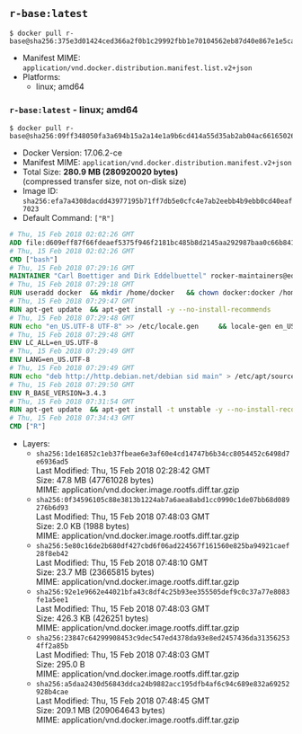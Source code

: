 ## `r-base:latest`

```console
$ docker pull r-base@sha256:375e3d01424ced366a2f0b1c29992fbb1e70104562eb87d40e867e1e5ca1ddda
```

-	Manifest MIME: `application/vnd.docker.distribution.manifest.list.v2+json`
-	Platforms:
	-	linux; amd64

### `r-base:latest` - linux; amd64

```console
$ docker pull r-base@sha256:09ff348050fa3a694b15a2a14e1a9b6cd414a55d35ab2ab04ac6616502665daf
```

-	Docker Version: 17.06.2-ce
-	Manifest MIME: `application/vnd.docker.distribution.manifest.v2+json`
-	Total Size: **280.9 MB (280920020 bytes)**  
	(compressed transfer size, not on-disk size)
-	Image ID: `sha256:efa7a4308dacdd43977195b71ff7db5e0cfc4e7ab2eebb4b9ebb0cd40eaf7023`
-	Default Command: `["R"]`

```dockerfile
# Thu, 15 Feb 2018 02:02:26 GMT
ADD file:d609eff87f66fdeaef5375f946f2181bc485b8d2145aa292987baa0c66b841c5 in / 
# Thu, 15 Feb 2018 02:02:26 GMT
CMD ["bash"]
# Thu, 15 Feb 2018 07:29:16 GMT
MAINTAINER "Carl Boettiger and Dirk Eddelbuettel" rocker-maintainers@eddelbuettel.com
# Thu, 15 Feb 2018 07:29:18 GMT
RUN useradd docker 	&& mkdir /home/docker 	&& chown docker:docker /home/docker 	&& addgroup docker staff
# Thu, 15 Feb 2018 07:29:47 GMT
RUN apt-get update 	&& apt-get install -y --no-install-recommends 		ed 		less 		locales 		vim-tiny 		wget 		ca-certificates 		fonts-texgyre 	&& rm -rf /var/lib/apt/lists/*
# Thu, 15 Feb 2018 07:29:48 GMT
RUN echo "en_US.UTF-8 UTF-8" >> /etc/locale.gen 	&& locale-gen en_US.utf8 	&& /usr/sbin/update-locale LANG=en_US.UTF-8
# Thu, 15 Feb 2018 07:29:48 GMT
ENV LC_ALL=en_US.UTF-8
# Thu, 15 Feb 2018 07:29:49 GMT
ENV LANG=en_US.UTF-8
# Thu, 15 Feb 2018 07:29:49 GMT
RUN echo "deb http://http.debian.net/debian sid main" > /etc/apt/sources.list.d/debian-unstable.list 	&& echo 'APT::Default-Release "testing";' > /etc/apt/apt.conf.d/default
# Thu, 15 Feb 2018 07:29:50 GMT
ENV R_BASE_VERSION=3.4.3
# Thu, 15 Feb 2018 07:31:54 GMT
RUN apt-get update 	&& apt-get install -t unstable -y --no-install-recommends 		littler                 r-cran-littler 		r-base=${R_BASE_VERSION}* 		r-base-dev=${R_BASE_VERSION}* 		r-recommended=${R_BASE_VERSION}*         && echo 'options(repos = c(CRAN = "https://cran.rstudio.com/"), download.file.method = "libcurl")' >> /etc/R/Rprofile.site         && echo 'source("/etc/R/Rprofile.site")' >> /etc/littler.r 	&& ln -s /usr/share/doc/littler/examples/install.r /usr/local/bin/install.r 	&& ln -s /usr/share/doc/littler/examples/install2.r /usr/local/bin/install2.r 	&& ln -s /usr/share/doc/littler/examples/installGithub.r /usr/local/bin/installGithub.r 	&& ln -s /usr/share/doc/littler/examples/testInstalled.r /usr/local/bin/testInstalled.r 	&& install.r docopt 	&& rm -rf /tmp/downloaded_packages/ /tmp/*.rds 	&& rm -rf /var/lib/apt/lists/*
# Thu, 15 Feb 2018 07:34:43 GMT
CMD ["R"]
```

-	Layers:
	-	`sha256:1de16852c1eb37fbeae6e3af60e4cd14747b6b34cc8054452c6498d7e6936ad5`  
		Last Modified: Thu, 15 Feb 2018 02:28:42 GMT  
		Size: 47.8 MB (47761028 bytes)  
		MIME: application/vnd.docker.image.rootfs.diff.tar.gzip
	-	`sha256:0f34596105c88e3813b1224ab7a6aea8abd1cc0990c1de07bb68d089276b6d93`  
		Last Modified: Thu, 15 Feb 2018 07:48:03 GMT  
		Size: 2.0 KB (1988 bytes)  
		MIME: application/vnd.docker.image.rootfs.diff.tar.gzip
	-	`sha256:5e80c16de2b680df427cbd6f06ad224567f161560e825ba94921caef28f8eb42`  
		Last Modified: Thu, 15 Feb 2018 07:48:10 GMT  
		Size: 23.7 MB (23665815 bytes)  
		MIME: application/vnd.docker.image.rootfs.diff.tar.gzip
	-	`sha256:92e1e9662e44021bfa43c8df4c25b93ee355505def9c0c37a77e8083fe1a5ee1`  
		Last Modified: Thu, 15 Feb 2018 07:48:03 GMT  
		Size: 426.3 KB (426251 bytes)  
		MIME: application/vnd.docker.image.rootfs.diff.tar.gzip
	-	`sha256:23847c64299908453c9dec547ed4378da93e8ed2457436da313562534ff2a85b`  
		Last Modified: Thu, 15 Feb 2018 07:48:03 GMT  
		Size: 295.0 B  
		MIME: application/vnd.docker.image.rootfs.diff.tar.gzip
	-	`sha256:a5daa2430d56843ddca24b9882acc195dfb4af6c94c689e832a69252928b4cae`  
		Last Modified: Thu, 15 Feb 2018 07:48:45 GMT  
		Size: 209.1 MB (209064643 bytes)  
		MIME: application/vnd.docker.image.rootfs.diff.tar.gzip
